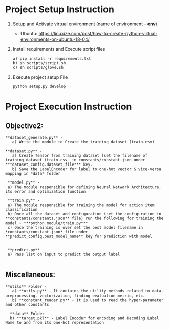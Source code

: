 # Project Setup Instruction
1) Setup and Activate virtual environment (name of environment - **env**)
      - Ubuntu: https://linuxize.com/post/how-to-create-python-virtual-environments-on-ubuntu-18-04/

2) Install requirements and Execute script files
    ```
    a) pip install -r requirements.txt
    b) sh scripts/script.sh
    c) sh scripts/glove.sh
    ```

3) Execute project setup File
    ```
    python setup.py develop
    ```
              
     
 # Project Execution Instruction
 ## Objective2:
 ```
 **dataset_generate.py** - 
    a) Write the module to Create the training dataset (train.csv)
 
 **dataset.py** - 
    a) Create Tensor from training dataset [set the filename of training dataset (train.csv  in constants/constant.json under ***dataset_config.dataset_file*** key.
    b) Save the LabelEncoder for label to one-hot vector & vice-versa mapping in *data* folder
    
  **model.py** - 
  a) The module responsible for defining Neural Network Architecture, its error and optimization function
        
  **train.py** - 
  a) The module responsible for training the model for action item classification
  b) Once all the dataset and configuration (set the configuration in **constants/constants.json** file) run the following for training the model - ***python module/train.py***
  c) Once the training is over set the best model filename in *constants/constant.json* file under **predict_config.best_model_name** key for prediction with model
  
  
  **predict.py**
  a) Pass list on input to predict the output label
          
  ```


 ## Miscellaneous:
 ```
 **utils** Folder - 
    a) **utils.py** - It contains the utility methods related to data-preprocessing, vectorization, finding evaluation metric, etc.
    b) **constant_reader.py** - It is used to read the hyper-parameter and other constants 
    
   **data** Folder
   b) **target.pkl** - Label Encoder for encoding and Decoding Label Name to and from its one-hot representation
    
  
